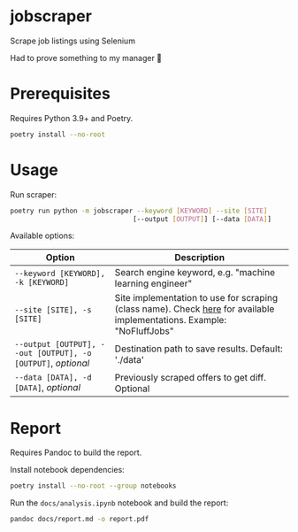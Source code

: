 # jobscraper

Scrape job listings using Selenium

Had to prove something to my manager 🥸

# Prerequisites

Requires Python 3.9+ and Poetry.

```sh
poetry install --no-root
```

# Usage 

Run scraper:

```sh
poetry run python -m jobscraper --keyword [KEYWORD] --site [SITE]
                               [--output [OUTPUT]] [--data [DATA]]
```

Available options:

| Option | Description |
| --- | --- |
| `--keyword [KEYWORD], -k [KEYWORD]` | Search engine keyword, e.g. "machine learning engineer" |
| `--site [SITE], -s [SITE]` | Site implementation to use for scraping (class name). Check [here](/jobscraper/site/) for available implementations. Example: "NoFluffJobs" |
| `--output [OUTPUT], --out [OUTPUT], -o [OUTPUT]`, *optional* | Destination path to save results. Default: './data' |
| `--data [DATA], -d [DATA]`, *optional* | Previously scraped offers to get diff. Optional |

# Report

Requires Pandoc to build the report.

Install notebook dependencies:

```sh
poetry install --no-root --group notebooks
```

Run the `docs/analysis.ipynb` notebook and build the report:

```sh
pandoc docs/report.md -o report.pdf
```

